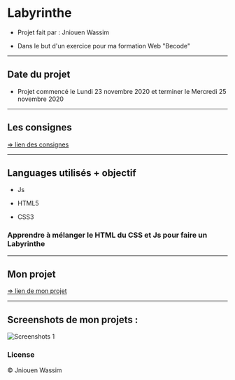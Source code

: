 # Labyrinthe

* Projet fait par : Jniouen Wassim

* Dans le but d'un exercice pour ma formation   Web "Becode"

---------------------------------------------

## Date du projet 

* Projet commencé le Lundi 23 novembre 2020 et terminer le Mercredi 25 novembre 2020

---------------------------------------------

## Les consignes

[ => lien des consignes](https://github.com/becodeorg/bxl-hopper-1-25/tree/master/The%20Hill/projects/2.amazeing)

---------------------------------------------

## Languages utilisés + objectif

* Js

* HTML5

* CSS3

### Apprendre à mélanger le HTML du CSS et Js pour faire un Labyrinthe

---------------------------------------------

## Mon projet

[ => lien de mon projet ](https://jniouen-wassim.github.io/Labyrinthe/)

---------------------------------------------

## Screenshots de mon projets :

![ Screenshots 1 ](laby.png)


### License
© Jniouen Wassim
